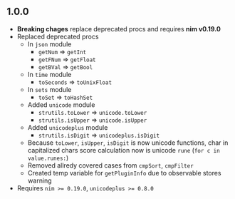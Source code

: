 ## 1.0.0
- **Breaking chages** replace deprecated procs and requires **nim v0.19.0**
- Replaced deprecated procs 
    - In `json` module
        - `getNum` => `getInt`
        - `getFNum` => `getFloat`
        - `getBVal` => `getBool`
    - In `time` module
        - `toSeconds` => `toUnixFloat`
    - In `sets` module
        - `toSet` => `toHashSet`
    - Added `unicode` module
        - `strutils.toLower` => `unicode.toLower`
        - `strutils.isUpper` => `unicode.isUpper`
    - Added `unicodeplus` module
        - `strutils.isDigit` => `unicodeplus.isDigit`
    - Because `toLower`, `isUpper`, `isDigit` is now unicode functions, char in capitalized chars score calculation now is unicode `rune` (`for c in value.runes:`)
    - Removed allredy covered cases from `cmpSort`, `cmpFilter`
    - Created temp variable for `getPluginInfo` due to observable stores warning
- Requires `nim >= 0.19.0`, `unicodeplus >= 0.8.0`